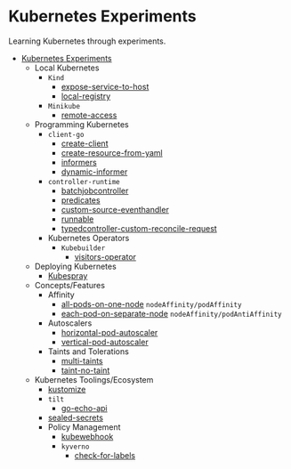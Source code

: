 # Kubernetes Experiments

Learning Kubernetes through experiments.

<!-- no toc -->
- [Kubernetes Experiments](#kubernetes-experiments)
  - Local Kubernetes
    - `Kind`
      - [expose-service-to-host](./kind/expose-service-to-host/)
      - [local-registry](./kind/local-registry/)
    - `Minikube`
      - [remote-access](./minikube/remote-access/)
  - Programming Kubernetes
    - `client-go`
      - [create-client](./client-go/create-client/)
      - [create-resource-from-yaml](./client-go/create-resource-from-yaml/)
      - [informers](./client-go/informers/)
      - [dynamic-informer](./client-go/dynamic-informer/)
    - `controller-runtime`
      - [batchjobcontroller](./controller-runtime/batchjobcontroller/)
      - [predicates](./controller-runtime/predicates/)
      - [custom-source-eventhandler](./controller-runtime/custom-source-eventhandler/)
      - [runnable](./controller-runtime/runnable/)
      - [typedcontroller-custom-reconcile-request](./controller-runtime/typedcontroller-custom-reconcile-request/)
    - Kubernetes Operators
      - `Kubebuilder`
        - [visitors-operator](./kubebuilder/visitors-operator/)
  - Deploying Kubernetes
    - [Kubespray](./kubespray/)
  - Concepts/Features
    - Affinity
      - [all-pods-on-one-node](./affinity/all-pods-on-one-node/) `nodeAffinity/podAffinity` 
      - [each-pod-on-separate-node](./affinity/each-pod-on-separate-node/) `nodeAffinity/podAntiAffinity`
    - Autoscalers
      - [horizontal-pod-autoscaler](./horizontal-pod-autoscaler/)
      - [vertical-pod-autoscaler](./vertical-pod-autoscaler/)
    - Taints and Tolerations
      - [multi-taints](./taints-toleration/multi-taints/)
      - [taint-no-taint](./taints-toleration/taint-no-taint/)
  - Kubernetes Toolings/Ecosystem
    - [kustomize](./kustomize/)
    - `tilt`
      - [go-echo-api](./tilt/go-echo-api/)
    - [sealed-secrets](./sealed-secrets/)
    - Policy Management
      - [kubewebhook](./policy/kubewebhook/)
      - `kyverno`
        - [check-for-labels](./policy/kyverno/check-for-labels/)

